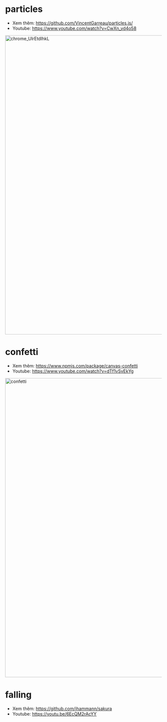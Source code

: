 
# particles

- <a>Xem thêm: https://github.com/VincentGarreau/particles.js/</a>
- <a>Youtube: https://www.youtube.com/watch?v=CwXn_vd4o58</a>

<img width="960" alt="chrome_UlrEtdlhkL" src="https://user-images.githubusercontent.com/125715987/221337018-5ca3d8e5-424d-4816-afac-072efbb07fc3.png">


# confetti

- <a>Xem thêm: https://www.npmjs.com/package/canvas-confetti</a>
- <a>Youtube: https://www.youtube.com/watch?v=dTf1vSvEkYg</a>

<img width="960" alt="confetti" src="https://user-images.githubusercontent.com/125715987/221339663-3b6f0f8c-4b16-47b8-8aa4-8669bc10e00c.png">


# falling

- <a>Xem thêm: https://github.com/jhammann/sakura</a>
- <a>Youtube: https://youtu.be/6EcQM2rAcYY</a>

